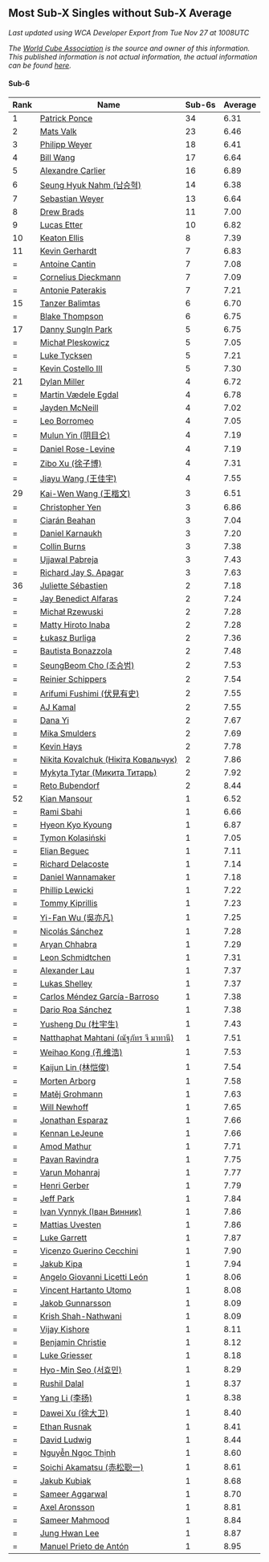 ## Most Sub-X Singles without Sub-X Average

*Last updated using WCA Developer Export from Tue Nov 27 at 1008UTC*

*The [World Cube Association](https://www.worldcubeassociation.org) is the source and owner of this information. This published information is not actual information, the actual information can be found [here](https://www.worldcubeassociation.org/results).*

#### Sub-6


|Rank|Name|Sub-6s|Average|  
|--|--|--|--|  
|1|[Patrick Ponce](https://www.worldcubeassociation.org/persons/2012PONC02)|34|6.31|  
|2|[Mats Valk](https://www.worldcubeassociation.org/persons/2007VALK01)|23|6.46|  
|3|[Philipp Weyer](https://www.worldcubeassociation.org/persons/2010WEYE01)|18|6.41|  
|4|[Bill Wang](https://www.worldcubeassociation.org/persons/2010WANG68)|17|6.64|  
|5|[Alexandre Carlier](https://www.worldcubeassociation.org/persons/2012CARL03)|16|6.89|  
|6|[Seung Hyuk Nahm (남승혁)](https://www.worldcubeassociation.org/persons/2013NAHM01)|14|6.38|  
|7|[Sebastian Weyer](https://www.worldcubeassociation.org/persons/2010WEYE02)|13|6.64|  
|8|[Drew Brads](https://www.worldcubeassociation.org/persons/2010BRAD01)|11|7.00|  
|9|[Lucas Etter](https://www.worldcubeassociation.org/persons/2011ETTE01)|10|6.82|  
|10|[Keaton Ellis](https://www.worldcubeassociation.org/persons/2012ELLI01)|8|7.39|  
|11|[Kevin Gerhardt](https://www.worldcubeassociation.org/persons/2013GERH01)|7|6.83|  
|=|[Antoine Cantin](https://www.worldcubeassociation.org/persons/2010CANT02)|7|7.08|  
|=|[Cornelius Dieckmann](https://www.worldcubeassociation.org/persons/2009DIEC01)|7|7.09|  
|=|[Antonie Paterakis](https://www.worldcubeassociation.org/persons/2012PATE01)|7|7.21|  
|15|[Tanzer Balimtas](https://www.worldcubeassociation.org/persons/2013BALI01)|6|6.70|  
|=|[Blake Thompson](https://www.worldcubeassociation.org/persons/2010THOM03)|6|6.75|  
|17|[Danny SungIn Park](https://www.worldcubeassociation.org/persons/2015PARK13)|5|6.75|  
|=|[Michał Pleskowicz](https://www.worldcubeassociation.org/persons/2009PLES01)|5|7.05|  
|=|[Luke Tycksen](https://www.worldcubeassociation.org/persons/2012TYCK01)|5|7.21|  
|=|[Kevin Costello III](https://www.worldcubeassociation.org/persons/2012COST01)|5|7.30|  
|21|[Dylan Miller](https://www.worldcubeassociation.org/persons/2015MILL01)|4|6.72|  
|=|[Martin Vædele Egdal](https://www.worldcubeassociation.org/persons/2013EGDA02)|4|6.78|  
|=|[Jayden McNeill](https://www.worldcubeassociation.org/persons/2012MCNE01)|4|7.02|  
|=|[Leo Borromeo](https://www.worldcubeassociation.org/persons/2015BORR01)|4|7.05|  
|=|[Mulun Yin (阴目仑)](https://www.worldcubeassociation.org/persons/2009YINM01)|4|7.19|  
|=|[Daniel Rose-Levine](https://www.worldcubeassociation.org/persons/2015ROSE01)|4|7.19|  
|=|[Zibo Xu (徐子博)](https://www.worldcubeassociation.org/persons/2014XUZI01)|4|7.31|  
|=|[Jiayu Wang (王佳宇)](https://www.worldcubeassociation.org/persons/2010WANG53)|4|7.55|  
|29|[Kai-Wen Wang (王楷文)](https://www.worldcubeassociation.org/persons/2015WANG09)|3|6.51|  
|=|[Christopher Yen](https://www.worldcubeassociation.org/persons/2016YENC01)|3|6.86|  
|=|[Ciarán Beahan](https://www.worldcubeassociation.org/persons/2012BEAH01)|3|7.04|  
|=|[Daniel Karnaukh](https://www.worldcubeassociation.org/persons/2014KARN02)|3|7.20|  
|=|[Collin Burns](https://www.worldcubeassociation.org/persons/2010BURN01)|3|7.38|  
|=|[Ujjawal Pabreja](https://www.worldcubeassociation.org/persons/2015PABR01)|3|7.43|  
|=|[Richard Jay S. Apagar](https://www.worldcubeassociation.org/persons/2010APAG01)|3|7.63|  
|36|[Juliette Sébastien](https://www.worldcubeassociation.org/persons/2014SEBA01)|2|7.18|  
|=|[Jay Benedict Alfaras](https://www.worldcubeassociation.org/persons/2009ALFA01)|2|7.24|  
|=|[Michał Rzewuski](https://www.worldcubeassociation.org/persons/2014RZEW01)|2|7.28|  
|=|[Matty Hiroto Inaba](https://www.worldcubeassociation.org/persons/2016INAB01)|2|7.28|  
|=|[Łukasz Burliga](https://www.worldcubeassociation.org/persons/2013BURL01)|2|7.36|  
|=|[Bautista Bonazzola](https://www.worldcubeassociation.org/persons/2014BONA02)|2|7.48|  
|=|[SeungBeom Cho (조승범)](https://www.worldcubeassociation.org/persons/2012CHOS01)|2|7.53|  
|=|[Reinier Schippers](https://www.worldcubeassociation.org/persons/2010SCHI01)|2|7.54|  
|=|[Arifumi Fushimi (伏見有史)](https://www.worldcubeassociation.org/persons/2009FUSH01)|2|7.55|  
|=|[AJ Kamal](https://www.worldcubeassociation.org/persons/2016KAMA04)|2|7.55|  
|=|[Dana Yi](https://www.worldcubeassociation.org/persons/2010YIDA01)|2|7.67|  
|=|[Mika Smulders](https://www.worldcubeassociation.org/persons/2016SMUL01)|2|7.69|  
|=|[Kevin Hays](https://www.worldcubeassociation.org/persons/2009HAYS01)|2|7.78|  
|=|[Nikita Kovalchuk (Нікіта Ковальчук)](https://www.worldcubeassociation.org/persons/2015KOVA07)|2|7.86|  
|=|[Mykyta Tytar (Микита Титарь)](https://www.worldcubeassociation.org/persons/2014TYTA02)|2|7.92|  
|=|[Reto Bubendorf](https://www.worldcubeassociation.org/persons/2012BUBE01)|2|8.44|  
|52|[Kian Mansour](https://www.worldcubeassociation.org/persons/2015MANS03)|1|6.52|  
|=|[Rami Sbahi](https://www.worldcubeassociation.org/persons/2011SBAH01)|1|6.66|  
|=|[Hyeon Kyo Kyoung](https://www.worldcubeassociation.org/persons/2013KYOU01)|1|6.87|  
|=|[Tymon Kolasiński](https://www.worldcubeassociation.org/persons/2016KOLA02)|1|7.05|  
|=|[Elian Beguec](https://www.worldcubeassociation.org/persons/2014BEGU01)|1|7.11|  
|=|[Richard Delacoste](https://www.worldcubeassociation.org/persons/2015DELA05)|1|7.14|  
|=|[Daniel Wannamaker](https://www.worldcubeassociation.org/persons/2011WANN01)|1|7.18|  
|=|[Phillip Lewicki](https://www.worldcubeassociation.org/persons/2012LEWI01)|1|7.22|  
|=|[Tommy Kiprillis](https://www.worldcubeassociation.org/persons/2014KIPR01)|1|7.23|  
|=|[Yi-Fan Wu (吳亦凡)](https://www.worldcubeassociation.org/persons/2010WUIF01)|1|7.25|  
|=|[Nicolás Sánchez](https://www.worldcubeassociation.org/persons/2015SANC11)|1|7.28|  
|=|[Aryan Chhabra](https://www.worldcubeassociation.org/persons/2015CHHA03)|1|7.29|  
|=|[Leon Schmidtchen](https://www.worldcubeassociation.org/persons/2010SCHM01)|1|7.31|  
|=|[Alexander Lau](https://www.worldcubeassociation.org/persons/2011LAUA01)|1|7.37|  
|=|[Lukas Shelley](https://www.worldcubeassociation.org/persons/2016SHEL03)|1|7.37|  
|=|[Carlos Méndez García-Barroso](https://www.worldcubeassociation.org/persons/2010GARC02)|1|7.38|  
|=|[Dario Roa Sánchez](https://www.worldcubeassociation.org/persons/2011SANC02)|1|7.38|  
|=|[Yusheng Du (杜宇生)](https://www.worldcubeassociation.org/persons/2015DUYU01)|1|7.43|  
|=|[Natthaphat Mahtani (ณัฐภัทร จี มาทานี)](https://www.worldcubeassociation.org/persons/2011MAHT02)|1|7.51|  
|=|[Weihao Kong (孔维浩)](https://www.worldcubeassociation.org/persons/2017KONG05)|1|7.53|  
|=|[Kaijun Lin (林恺俊)](https://www.worldcubeassociation.org/persons/2013LINK01)|1|7.54|  
|=|[Morten Arborg](https://www.worldcubeassociation.org/persons/2010ARBO01)|1|7.58|  
|=|[Matěj Grohmann](https://www.worldcubeassociation.org/persons/2015GROH02)|1|7.63|  
|=|[Will Newhoff](https://www.worldcubeassociation.org/persons/2015NEWH01)|1|7.65|  
|=|[Jonathan Esparaz](https://www.worldcubeassociation.org/persons/2013ESPA01)|1|7.66|  
|=|[Kennan LeJeune](https://www.worldcubeassociation.org/persons/2013LEJE03)|1|7.66|  
|=|[Amod Mathur](https://www.worldcubeassociation.org/persons/2013MATH01)|1|7.71|  
|=|[Pavan Ravindra](https://www.worldcubeassociation.org/persons/2013RAVI06)|1|7.75|  
|=|[Varun Mohanraj](https://www.worldcubeassociation.org/persons/2015MOHA10)|1|7.77|  
|=|[Henri Gerber](https://www.worldcubeassociation.org/persons/2014GERB01)|1|7.79|  
|=|[Jeff Park](https://www.worldcubeassociation.org/persons/2015PARK08)|1|7.84|  
|=|[Ivan Vynnyk (Іван Винник)](https://www.worldcubeassociation.org/persons/2010VYNN01)|1|7.86|  
|=|[Mattias Uvesten](https://www.worldcubeassociation.org/persons/2013UVES01)|1|7.86|  
|=|[Luke Garrett](https://www.worldcubeassociation.org/persons/2017GARR05)|1|7.87|  
|=|[Vicenzo Guerino Cecchini](https://www.worldcubeassociation.org/persons/2015CECC01)|1|7.90|  
|=|[Jakub Kipa](https://www.worldcubeassociation.org/persons/2010KIPA01)|1|7.94|  
|=|[Angelo Giovanni Licetti León](https://www.worldcubeassociation.org/persons/2013LEON05)|1|8.06|  
|=|[Vincent Hartanto Utomo](https://www.worldcubeassociation.org/persons/2010UTOM01)|1|8.08|  
|=|[Jakob Gunnarsson](https://www.worldcubeassociation.org/persons/2015GUNN01)|1|8.09|  
|=|[Krish Shah-Nathwani](https://www.worldcubeassociation.org/persons/2015SHAH09)|1|8.09|  
|=|[Vijay Kishore](https://www.worldcubeassociation.org/persons/2012KISH03)|1|8.11|  
|=|[Benjamin Christie](https://www.worldcubeassociation.org/persons/2014CHRI04)|1|8.12|  
|=|[Luke Griesser](https://www.worldcubeassociation.org/persons/2015GRIE02)|1|8.18|  
|=|[Hyo-Min Seo (서효민)](https://www.worldcubeassociation.org/persons/2013SEOH01)|1|8.29|  
|=|[Rushil Dalal](https://www.worldcubeassociation.org/persons/2014DALA03)|1|8.37|  
|=|[Yang Li (李扬)](https://www.worldcubeassociation.org/persons/2012LIYA01)|1|8.38|  
|=|[Dawei Xu (徐大卫)](https://www.worldcubeassociation.org/persons/2014XUDA01)|1|8.40|  
|=|[Ethan Rusnak](https://www.worldcubeassociation.org/persons/2015RUSN01)|1|8.41|  
|=|[David Ludwig](https://www.worldcubeassociation.org/persons/2013LUDW01)|1|8.44|  
|=|[Nguyễn Ngọc Thịnh](https://www.worldcubeassociation.org/persons/2010NGUY33)|1|8.60|  
|=|[Soichi Akamatsu (赤松聡一)](https://www.worldcubeassociation.org/persons/2012AKAM01)|1|8.61|  
|=|[Jakub Kubiak](https://www.worldcubeassociation.org/persons/2014KUBI02)|1|8.68|  
|=|[Sameer Aggarwal](https://www.worldcubeassociation.org/persons/2017AGGA01)|1|8.70|  
|=|[Axel Aronsson](https://www.worldcubeassociation.org/persons/2015ARON01)|1|8.81|  
|=|[Sameer Mahmood](https://www.worldcubeassociation.org/persons/2013MAHM02)|1|8.84|  
|=|[Jung Hwan Lee](https://www.worldcubeassociation.org/persons/2015LEEJ05)|1|8.87|  
|=|[Manuel Prieto de Antón](https://www.worldcubeassociation.org/persons/2015ANTO04)|1|8.95|  
